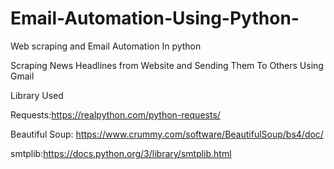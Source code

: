 # Email-Automation-Using-Python-
Web scraping and Email Automation In python 

Scraping News Headlines from Website  and Sending Them To Others Using Gmail


Library Used 


Requests:https://realpython.com/python-requests/

Beautiful Soup: https://www.crummy.com/software/BeautifulSoup/bs4/doc/

smtplib:https://docs.python.org/3/library/smtplib.html
